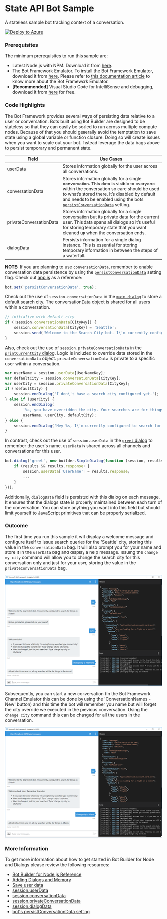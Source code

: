# State API Bot Sample

A stateless sample bot tracking context of a conversation.

[![Deploy to Azure][Deploy Button]][Deploy Node/State]

[Deploy Button]: https://azuredeploy.net/deploybutton.png
[Deploy Node/State]: https://azuredeploy.net

### Prerequisites

The minimum prerequisites to run this sample are:
* Latest Node.js with NPM. Download it from [here](https://nodejs.org/en/download/).
* The Bot Framework Emulator. To install the Bot Framework Emulator, download it from [here](https://emulator.botframework.com/). Please refer to [this documentation article](https://github.com/microsoft/botframework-emulator/wiki/Getting-Started) to know more about the Bot Framework Emulator.
* **[Recommended]** Visual Studio Code for IntelliSense and debugging, download it from [here](https://code.visualstudio.com/) for free.

### Code Highlights

The Bot Framework provides several ways of persisting data relative to a user or conversation.
Bots built using Bot Builder are designed to be stateless so that they can easily be scaled to run across multiple compute nodes. Because of that you should generally avoid the temptation to save state using a global variable or function closure. Doing so will create issues when you want to scale out your bot. Instead leverage the data bags above to persist temporary and permanent state.

Field | Use Cases
-------- | ---------
userData | Stores information globally for the user across all conversations.
conversationData | Stores information globally for a single conversation. This data is visible to everyone within the conversation so care should be used to what’s stored there. It’s disabled by default and needs to be enabled using the bots [`persistConversationData`](https://docs.botframework.com/en-us/node/builder/chat-reference/interfaces/_botbuilder_d_.iuniversalbotsettings.html#persistconversationdata) setting.
privateConversationData | Stores information globally for a single conversation but its private data for the current user. This data spans all dialogs so it’s useful for storing temporary state that you want cleaned up when the conversation ends.
dialogData | Persists information for a single dialog instance. This is essential for storing temporary information in between the steps of a waterfall.

**NOTE:** If you are planning to use `conversationData`, remember to enable conversation data persistence by using the [`persistConversationData`](https://docs.botframework.com/en-us/node/builder/chat-reference/interfaces/_botbuilder_d_.iuniversalbotsettings.html#persistconversationdata) setting flag. Check out [app.js](app.js#L51) as a reference:

````JavaScript
bot.set('persistConversationData', true);
````

Check out the use of `session.conversationData` in the [`main dialog`](app.js#L29-L33) to store a default search city. The conversationData object is shared for all users within a conversation.

````JavaScript
// initialize with default city
if (!session.conversationData[CityKey]) {
    session.conversationData[CityKey] = 'Seattle';
    session.send('Welcome to the Search City bot. I\'m currently configured to search for things in %s', session.conversationData[CityKey]);
}
````

Also, check out the use of `session.privateConversationData` in the [`printCurrentCity` dialog](app.js#L75-L88). Logic is included to override data stored in the `conversationData` object. `privateConversationData` is private to a specific user within a conversation.

````JavaScript
var userName = session.userData[UserNameKey];
var defaultCity = session.conversationData[CityKey];
var userCity = session.privateConversationData[CityKey];
if (!defaultCity) {
    session.endDialog('I don\'t have a search city configured yet.');
} else if (userCity) {
    session.endDialog(
        '%s, you have overridden the city. Your searches are for things in %s. The default conversation city is %s.',
        userName, userCity, defaultCity);
} else {
    session.endDialog('Hey %s, I\'m currently configured to search for things in %s.', userName, defaultCity);
}
````

In contrast, check out the use of `session.userData` in the [`greet` dialog](app.js#L109-L117) to remember the user's name. `userData` is shared across all channels and conversations for this user.

````JavaScript
bot.dialog('greet', new builder.SimpleDialog(function (session, results) {
    if (results && results.response) {
        session.userData['UserName'] = results.response;
        ...
    }
}));
````

Additionally, `dialogData` field is persisted with this dialog on each message. It ensures that the dialogs state is properly maintained between each turn of the conversation. You can store anything you want into this field but should limit yourself to JavaScript primitives that can be properly serialized.

### Outcome

The first time you run this sample it will display a welcome message and configure itself to issue search queries for the 'Seattle' city, storing this value in the `conversationData` bag. It will also prompt you for your name and store it in the `userData` bag and display a help message. Issuing the `change my city` command will allow you to change the search city for this conversation only and just for your user, storing the value in the `privateConversationData` bag.

![Sample Outcome](images/outcome-1.png)

Subsequently, you can start a new conversation (In the Bot Framework Channel Emulator this can be done by using the 'ConversationNames - New' button) and this time the bot will remember you name but will forget the city override we executed in the previous conversation. Using the `change city` command this can be changed for all the users in the conversation.

![Sample Outcome](images/outcome-2.png)

### More Information

To get more information about how to get started in Bot Builder for Node and Dialogs please review the following resources:
* [Bot Builder for Node.js Reference](https://docs.microsoft.com/en-us/bot-framework/nodejs/)
* [Adding Dialogs and Memory](https://docs.botframework.com/en-us/node/builder/guides/core-concepts/#adding-dialogs-and-memory)
* [Save user data](https://docs.microsoft.com/en-us/bot-framework/nodejs/bot-builder-nodejs-save-user-data)
* [session.userData](https://docs.botframework.com/en-us/node/builder/chat-reference/classes/_botbuilder_d_.session.html#userdata)
* [session.conversationData](https://docs.botframework.com/en-us/node/builder/chat-reference/classes/_botbuilder_d_.session.html#conversationdata)
* [session.privateConversationData](https://docs.botframework.com/en-us/node/builder/chat-reference/classes/_botbuilder_d_.session.html#privateconversationdata)
* [session.dialogData](https://docs.botframework.com/en-us/node/builder/chat-reference/classes/_botbuilder_d_.session.html#dialogdata)
* [bot's persistConversationData setting](https://docs.botframework.com/en-us/node/builder/chat-reference/interfaces/_botbuilder_d_.iuniversalbotsettings.html#persistconversationdata)

